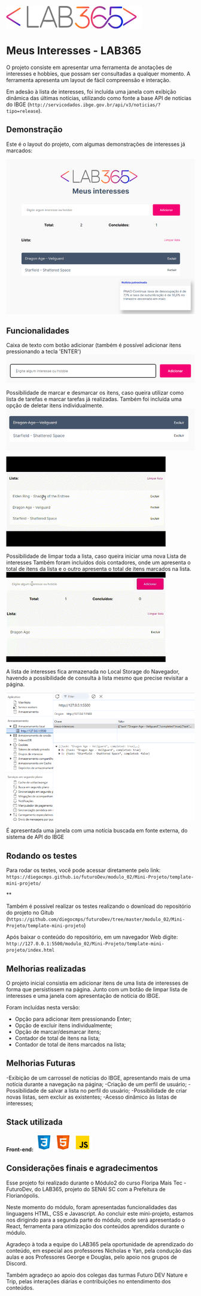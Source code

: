 
![Logo](modulo_02/Mini-Projeto/template-mini-projeto/assets/logotipo.png)


# Meus Interesses - LAB365

O projeto consiste em apresentar uma ferramenta de anotações de interesses e hobbies, que possam ser consultadas a qualquer momento. A ferramenta apresenta um layout de fácil compreensão e interação.

Em adesão à lista de interesses, foi incluída uma janela com exibição dinâmica das últimas notícias, utilizando como fonte a base API de notícias do IBGE (`http://servicodados.ibge.gov.br/api/v3/noticias/?tipo=release`).


## Demonstração

Este é o layout do projeto, com algumas demonstrações de interesses já marcados:

![#imagem](<assets/images/Apresentação da página.png>)

## Funcionalidades

Caixa de texto com botão adicionar (também é possível adicionar itens pressionando a tecla 'ENTER')
![#imagem adicionar](<assets/images/caixa de texto.png>)


Possibilidade de marcar e desmarcar os itens, caso queira utilizar como lista de tarefas e marcar tarefas já realizadas.
Também foi incluída uma opção de deletar itens individualmente.
![#imagem item marcado](<assets/images/texto marcado.png>)

![#gif marcar e desmarcar](<assets/images/marcar e desmarcar.gif>)

Possibilidade de limpar toda a lista, caso queira iniciar uma nova Lista de interesses
Também foram incluídos dois contadores, onde um apresenta o total de itens da lista e o outro apresenta o total de itens marcados na lista.
![#gif Limpar Lista](<assets/images/Limpar Lista.gif>)

A lista de interesses fica armazenada no Local Storage do Navegador, havendo a possibilidade de consulta à lista mesmo que precise revisitar a página.

![#imagem Local Storage](<assets/images/armazenamento no LocalStorage.png>)

É apresentada uma janela com uma notícia buscada em fonte externa, do sistema de API do IBGE



## Rodando os testes

Para rodar os testes, você pode acessar diretamente pelo link: `https://diegocmps.github.io/futuroDev/modulo_02/Mini-Projeto/template-mini-projeto/`

**

Também é possível realizar os testes realizando o download do repositório do projeto no Gitub (`https://github.com/diegocmps/futuroDev/tree/master/modulo_02/Mini-Projeto/template-mini-projeto`)

Após baixar o conteúdo do repositório, em um navegador Web digite: `http://127.0.0.1:5500/modulo_02/Mini-Projeto/template-mini-projeto/index.html`
## Melhorias realizadas

O projeto inicial consistia em adicionar itens de uma lista de interesses de forma que persistissem na página. Junto com um botão de limpar lista de interesses e uma janela com apresentação de notícia do IBGE.

Foram incluídas nesta versão:

- Opção para adicionar item pressionando Enter;
- Opção de excluir itens individualmente;
- Opção de marcar/desmarcar itens;
- Contador de total de itens na lista;
- Contador de total de itens marcados na lista;

## Melhorias Futuras

-Exibição de um carrossel de notícias do IBGE, apresentando mais de uma notícia durante a navegação na página;
-Criação de um perfil de usuário;
-Possibilidade de salvar a lista no perfil do usuário;
-Possibilidade de criar novas listas, sem excluir as existentes;
-Acesso dinâmico às listas de interesses;


## Stack utilizada

**Front-end:** ![CSS3](assets/images/icons8-css-48.png) ![HTML5](assets/images/icons8-html-48.png) ![JavaScript](assets/images/icons8-javascript-48.png)




## Considerações finais e agradecimentos

Esse projeto foi realizado durante o Módulo2 do curso Floripa Mais Tec - FuturoDev, do LAB365, projeto do SENAI SC com a Prefeitura de Florianópolis.

Neste momento do módulo, foram apresentadas funcionalidades das linguagens HTML, CSS e Javascript. Ao concluir este mini-projeto, estamos nos dirigindo para a segunda parte do módulo, onde será apresentado o React, ferramenta para otimização dos conteúdos aprendidos durante o módulo.

Agradeço à toda a equipe do LAB365 pela oportunidade de aprendizado do conteúdo, em especial aos professores Nicholas e Yan, pela condução das aulas e aos Professores George e Douglas, pelo apoio nos grupos de Discord.

Também agradeço ao apoio dos colegas das turmas Futuro DEV Nature e Trip, pelas interações diárias e contribuições no entendimento dos conteúdos.
